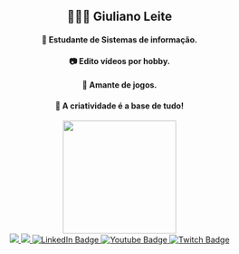 <div align="center">

  <h2>👨🏻‍💻 Giuliano Leite</h2>
  <h4>👾 Estudante de Sistemas de informação.</h4>
  <h4>📷 Edito vídeos por hobby.</h4>
  <h4>🧙 Amante de jogos.</h4>
  <h4>🧠 A criatividade é a base de tudo!</h4>
  <div>
    <img src="https://media.giphy.com/media/WMfho5VxnIaOc/giphy.gif" widht="250em" height="200em">  
  </div>
  <div>
    <a href="mailto:giuliano.leite2002@gmail.com" target="_blank">
      <img src="https://img.shields.io/badge/-Gmail-%23333?style=for-the-badge&logo=gmail&logoColor=red" target="_blank">
    </a>
    <a href="https://www.instagram.com/Giulianobrjf/" target="_blank">
      <img src="https://img.shields.io/badge/-Instagram-%23E4405F?style=for-the-badge&logo=instagram&logoColor=white" target="_blank">
    </a>
    <a href="https://www.linkedin.com/in/giuliano-leite-49a547239" target="_blank">
      <img src="https://img.shields.io/badge/LinkedIn-blue?style=for-the-badge&logo=linkedin&logoColor=white" target="_blank" alt="LinkedIn Badge">
    </a>
    <a href="https://www.youtube.com/channel/UCSKnTiEgbWWIhWydL3DVMtQ" target="_blank">
      <img src="https://img.shields.io/badge/Youtube-red?style=for-the-badge&logo=youtube&logoColor=white" target="_blank" alt="Youtube Badge">
    </a>
     <a href="https://www.twitch.tv/paonachapayt" target="_blank">
      <img src="https://img.shields.io/badge/Twitch-purple?style=for-the-badge&logo=twitch&logoColor=black" target="_blank" alt="Twitch Badge">
    </a>
   </div>
  
  
</div>
